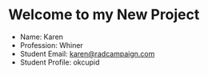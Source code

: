 # Welcome to my New Project

* Name: Karen
* Profession: Whiner
* Student Email: karen@radcampaign.com
* Student Profile: okcupid
